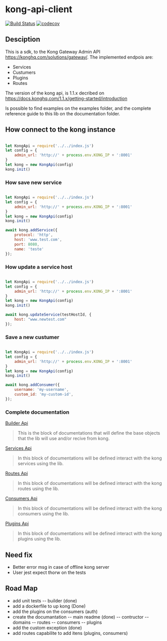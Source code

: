 # kong-api-client

[![Build Status](https://travis-ci.com/vitorecomp/kong-api-client.svg?branch=master)](https://travis-ci.com/vitorecomp/kong-api-client)
[![codecov](https://codecov.io/gh/vitorecomp/kong-api-client/branch/master/graph/badge.svg)](https://codecov.io/gh/vitorecomp/kong-api-client)

## Desciption

This is a sdk, to the Kong Gateway Admin API <https://konghq.com/solutions/gateway/>. The implemented endpois are:

- Services
- Custumers
- Plugins
- Routes

The version of the kong api, is 1.1.x decribed on <https://docs.konghq.com/1.1.x/getting-started/introduction>

Is possible to find examples on the examples folder, and the complete reference guide to this lib on
the documentation folder.

## How connect to the kong instance

```javascript

let KongApi = require('../../index.js')
let config = {
    admin_url: 'http://' + process.env.KONG_IP + ':8001'
}
let kong = new KongApi(config)
kong.init()

```

### How save new service

```javascript

let KongApi = require('../../index.js')
let config = {
    admin_url: 'http://' + process.env.KONG_IP + ':8001'
}
let kong = new KongApi(config)
kong.init()

await kong.addService({
    protocol: 'http',
    host: 'www.test.com',
    port: 8080,
    name: 'teste'
});

```

### How update a service host

```javascript

let KongApi = require('../../index.js')
let config = {
    admin_url: 'http://' + process.env.KONG_IP + ':8001'
}
let kong = new KongApi(config)
kong.init()

await kong.updateService(testHostId, {
    host: "www.newtest.com"
});

```

### Save a new custumer

```javascript

let KongApi = require('../../index.js')
let config = {
    admin_url: 'http://' + process.env.KONG_IP + ':8001'
}
let kong = new KongApi(config)
kong.init()

await kong.addConsumer({
    username: 'my-username',
    custom_id: 'my-custom-id',
});

```

### Complete documentation

[Builder Api](./documentation/init.md)

> This is the block of documentations that will define the base objects that the lib will use and/or recive from kong.

[Services Api](./documentation/services.md)

> In this block of documentations will be defined interact with the kong services using the lib.

[Routes Api](./documentation/routes.md)

> In this block of documentations will be defined interact with the kong routes using the lib.

[Consumers Api](./documentation/consumers.md)

> In this block of documentations will be defined interact with the kong consumers using the lib.

[Plugins Api](./documentation/plugins.md)


> In this block of documentations will be defined interact with the kong plugins using the lib.


## Need fix

- Better error msg in case of offline kong server
- User jest expect thorw on the tests

## Road Map

- add unit tests
    -- builder (done)
- add a dockerfile to up kong (Done)
- add the plugins on the consumers (auth)
- create the documantation
    -- main readme (done)
    -- contructor
    -- domains
    -- routes
    -- consumers
    -- plugins
- add the custom exception (done)
- add routes capabilite to add itens (plugins, consumers)

